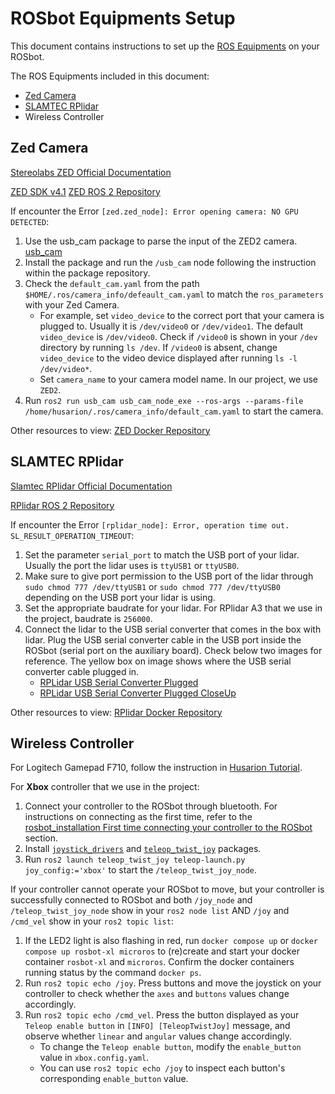 # ROSbot Equipments Setup

This document contains instructions to set up the [ROS Equipments](https://husarion.com/tutorials/ros-equipment/) on your ROSbot.

The ROS Equipments included in this document:
- [Zed Camera](https://husarion.com/tutorials/ros-equipment/zed/)
- [SLAMTEC RPlidar](https://husarion.com/tutorials/ros-equipment/rplidar/)
- Wireless Controller

## Zed Camera
[Stereolabs ZED Official Documentation](https://www.stereolabs.com/docs/)

[ZED SDK v4.1](https://www.stereolabs.com/developers/release)
[ZED ROS 2 Repository](https://github.com/stereolabs/zed-ros2-wrapper)

If encounter the Error `[zed.zed_node]: Error opening camera: NO GPU DETECTED`:
1. Use the usb_cam package to parse the input of the ZED2 camera.
[usb_cam](https://github.com/ros-drivers/usb_cam)
2. Install the package and run the `/usb_cam` node following the instruction within the package repository.
3. Check the `default_cam.yaml` from the path `$HOME/.ros/camera_info/defeault_cam.yaml` to match the `ros_parameters` with your Zed Camera. 
   - For example, set `video_device` to the correct port that your camera is plugged to. Usually it is `/dev/video0` or `/dev/video1`.
     The default `video_device` is `/dev/video0`. Check if `/video0` is shown in your `/dev` directory by running `ls /dev`. If `/video0` is absent, change `video_device` to the video device displayed after running `ls -l /dev/video*`.
   - Set `camera_name` to your camera model name. In our project, we use `ZED2`.
4. Run `ros2 run usb_cam usb_cam_node_exe --ros-args --params-file /home/husarion/.ros/camera_info/default_cam.yaml` to start the camera.

Other resources to view:
[ZED Docker Repository](https://github.com/husarion/zed-docker)

## SLAMTEC RPlidar
[Slamtec RPlidar Official Documentation](https://www.slamtec.com/en/) 

[RPlidar ROS 2 Repository](https://github.com/Slamtec/rplidar_ros/tree/ros2/)

If encounter the Error `[rplidar_node]: Error, operation time out. SL_RESULT_OPERATION_TIMEOUT`:
1. Set the parameter `serial_port` to match the USB port of your lidar. Usually the port the lidar uses is `ttyUSB1` or `ttyUSB0`.
2. Make sure to give port permission to the USB port of the lidar through `sudo chmod 777 /dev/ttyUSB1` or `sudo chmod 777 /dev/ttyUSB0` depending on the USB port your lidar is using.
3. Set the appropriate baudrate for your lidar. For RPlidar A3 that we use in the project, baudrate is `256000`.
4. Connect the lidar to the USB serial converter that comes in the box with lidar. Plug the USB serial converter cable in the USB port inside the ROSbot (serial port on the auxiliary board). Check below two images for reference. The yellow box on image shows where the USB serial converter cable plugged in.
   - [RPLidar USB Serial Converter Plugged](image/RPLidar%20USB%20Serial%20Converter%20Plugged.jpg)
   - [RPLidar USB Serial Converter Plugged CloseUp](image/RPLidar%20USB%20Serial%20Converter%20Plugged%20CloseUp.png)

Other resources to view:
[RPlidar Docker Repository](https://github.com/husarion/rplidar-docker)

## Wireless Controller

For Logitech Gamepad F710, follow the instruction in [Husarion Tutorial](https://husarion.com/tutorials/ros-equipment/gamepad-f710/).

For **Xbox** controller that we use in the project:
1. Connect your controller to the ROSbot through bluetooth. For instructions on connecting as the first time, refer to the [rosbot_installation First time connecting your controller to the ROSbot](rosbot_installation.md#first-time-connecting-your-controller-to-the-rosbot) section.
2. Install [`joystick_drivers`](https://github.com/ros-drivers/joystick_drivers/tree/ros2?tab=readme-ov-file) and [`teleop_twist_joy`](https://github.com/ros2/teleop_twist_joy/tree/humble) packages.
3. Run `ros2 launch teleop_twist_joy teleop-launch.py joy_config:='xbox'` to start the `/teleop_twist_joy_node`.

If your controller cannot operate your ROSbot to move, but your controller is successfully connected to ROSbot and both `/joy_node` and `/teleop_twist_joy_node` show in your `ros2 node list` AND `/joy` and `/cmd_vel` show in your `ros2 topic list`:
1. If the LED2 light is also flashing in red, run `docker compose up` or `docker compose up rosbot-xl microros` to (re)create and start your docker container `rosbot-xl` and `microros`. 
Confirm the docker containers running status by the command `docker ps`.
2. Run `ros2 topic echo /joy`. Press buttons and move the joystick on your controller to check whether the `axes` and `buttons` values change accordingly.
3. Run `ros2 topic echo /cmd_vel`. Press the button displayed as your `Teleop enable button` in `[INFO] [TeleopTwistJoy]` message, and observe whether `linear` and `angular` values change accordingly.
   - To change the `Teleop enable button`, modify the `enable_button` value in `xbox.config.yaml`.
   - You can use `ros2 topic echo /joy` to inspect each button's corresponding `enable_button` value.
